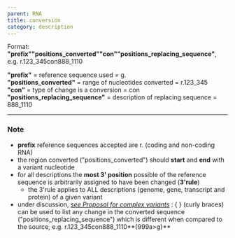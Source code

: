 ```yaml
---
parent: RNA
title: conversion
category: description
---
```


Format: **"prefix""positions_converted""con""positions_replacing_sequence"**,  e.g. r.123\_345con888\_1110

**"prefix"**  =  reference sequence used  =  g.<br>
**"positions_converted"**  =  range of nucleotides converted  =  r.123\_345<br>
**"con"**  =  type of change is a conversion =  con<br> 
**"positions_replacing_sequence"**  =  description of replacing sequence  =  888\_1110
 
---

### Note

*	**prefix** reference sequences accepted are r. (coding and non-coding RNA)
*	the region converted ("positions\_converted") should **start** and **end** with a variant nucleotide
*	for all descriptions the **most 3' position** possible of the reference sequence is arbitrarily assigned to have been changed (**3'rule**)
	*	the 3'rule applies to ALL descriptions (genome, gene, transcript and protein) of a given variant
*	under discussion, [_see Proposal for complex variants_](http://www.hgvs.org/mutnomen/HGVS_extend_PT.doc)
	:	{ } (curly braces) can be used to list any change in the converted sequence ("positions\_replacing_sequence") which is different when compared to the source, e.g. r.123\_345con888\_1110**{999a>g}**